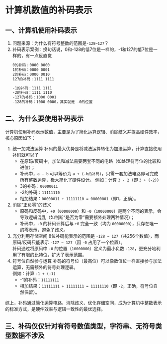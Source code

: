 # 计算机数值的补码表示

## 一、计算机使用补码表示
1. 问题来源：为什么有符号整数的范围是`-128~127`？
2. 补码表示案例：换句话说，0和-128的低7位是一样的，-1和127的低7位是一样的，有一点反直觉
   ```txt
   0的补码：0000 0000
   1的补码：0000 0001
   2的补码：0000 0010
   127的补码：1111 1111
   
   -1的补码：1111 1111
   -2的补码：1111 1110
   -127的补码：1000 0001
   -128的补码：1000 0000，其实就是 -0的位置
   ```
   

## 二、为什么要使用补码表示
计算机使用补码表示数值，主要是为了简化运算逻辑、消除歧义并提高硬件效率，核心原因如下：
1. 统一加减法运算
   补码的最大优势是将减法运算转化为加法运算，计算直接使用补码就可以了
   - 在原码/反码中，加法和减法需要两套不同的电路（如处理符号位的比较和进位）；
   - 补码中，`a - b` 可以等价为 `a + (-b的补码)`，只需一套加法电路即可完成所有整数运算，极大简化了硬件设计。
   例如：计算 `3 - 2`（即 `3 + (-2)`）
   - 3的补码：`00000011`
   - -2的补码：`11111110`
   - 相加结果：`00000011 + 11111110 = 00000001`（即1，正确）。
2. 消除“正负零”的歧义
   - 原码和反码中，`+0`（`00000000`）和 `-0`（`10000000`）是两个不同的表示，会导致逻辑混乱（如判断“是否为零”需要额外处理两种情况）；
   - 补码中，`-0` 的补码计算后与 `+0` 完全一致（均为 `00000000`），只存在唯一的零表示，避免了歧义。
3. 充分利用存储空间
   8位补码能表示的范围是 `-128 ~ 127`（共256个数值），而原码/反码只能表示 `-127 ~ 127`（因 `-0` 占用了一个位置）。  
   补码通过将原码中 `-0` 的位置（`10000000`）定义为最小负数 `-128`，更充分地利用了有限的比特位，扩大了表示范围。
4. 符号位自然参与运算
   补码的符号位（最高位）可以像数值位一样直接参与加法运算，无需额外的符号处理逻辑。  
   例如：计算 `-1 + (-1)`
   - -1的补码：`11111111`
   - 相加结果：`11111111 + 11111111 = 11111110`（即 `-2`，正确，符号位自然保留）。

综上，补码通过简化运算电路、消除歧义、优化存储空间，成为计算机中整数表示的标准方式，是硬件效率与逻辑一致性的最优选择。

## 三、补码仅仅针对有符号数值类型，字符串、无符号类型数据不涉及
